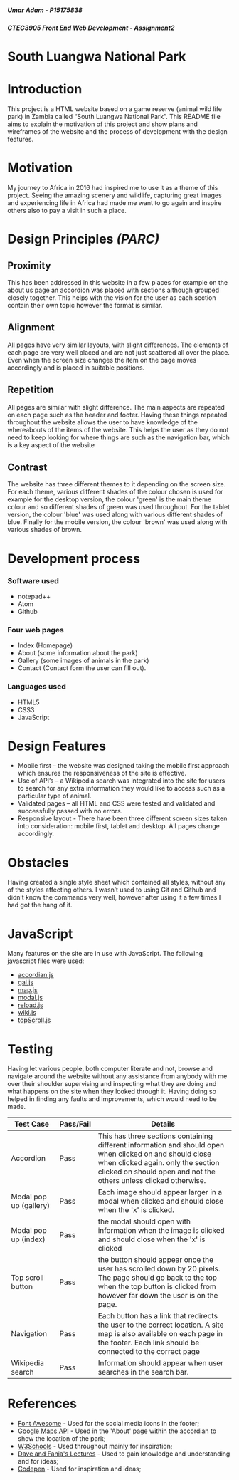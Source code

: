##### Umar Adam - P15175838

##### CTEC3905 Front End Web Development - Assignment2

# **South Luangwa National Park**


# **Introduction**

This project is a HTML website based on a game reserve (animal wild life park) in Zambia called “South Luangwa National Park”. This README file aims to explain the motivation of this project and show plans and wireframes of the website and the process of development with the design features.

# **Motivation**

My journey to Africa in 2016 had inspired me to use it as a theme of this project. Seeing the amazing scenery and wildlife, capturing great images and experiencing life in Africa had made me want to go again and inspire others also to pay a visit in such a place.

# **Design Principles _(PARC)_**

## **Proximity**
This has been addressed in this website in a few places for example on the about us page an accordion was placed with sections although grouped closely together. This helps with the vision for the user as each section contain their own topic however the format is similar.

## **Alignment**
All pages have very similar layouts, with slight differences. The elements of each page are very well placed and are not just scattered all over the place. Even when the screen size changes the item on the page moves accordingly and is placed in suitable positions.

## **Repetition**
All pages are similar with slight difference. The main aspects are repeated on each page such as the header and footer. Having these things repeated throughout the website allows the user to have knowledge of the whereabouts of the items of the website. This helps the user as they do not need to keep looking for where things are such as the navigation bar, which is a key aspect of the website

## **Contrast**
The website has three different themes to it depending on the screen size. For each theme, various different shades of the colour chosen is used for example for the desktop version, the colour 'green' is the main theme colour and so different shades of green was used throughout. For the tablet version, the colour 'blue' was used along with various different shades of blue. Finally for the mobile version, the colour 'brown' was used along with various shades of brown.

# **Development process**

### **Software used**
- notepad++
- Atom
- Github

### **Four web pages**
- Index (Homepage)
- About (some information about the park)
- Gallery (some images of animals in the park)
- Contact (Contact form the user can fill out).

### **Languages used**
- HTML5
- CSS3
- JavaScript

# **Design Features**
- Mobile first – the website was designed taking the mobile first approach which ensures the responsiveness of the site is effective.
- Use of API’s – a Wikipedia search was integrated into the site for users to search for any extra information they would like to access such as a particular type of animal.
- Validated pages – all HTML and CSS were tested and validated and successfully passed with no errors.
- Responsive layout - There have been three different screen sizes taken into consideration: mobile first, tablet and desktop. All pages change accordingly.

# **Obstacles**

Having created a single style sheet which contained all styles, without any of the styles affecting others.
I wasn’t used to using Git and Github and didn’t know the commands very well, however after using it a few times I had got the hang of it.

# **JavaScript**

Many features on the site are in use with JavaScript. The following javascript files were used:
- [accordian.js](js/accordian.js)
- [gal.js](js/gal.js)
- [map.js](js/map.js)
- [modal.js](js/modal.js)
- [reload.js](js/reload.js)
- [wiki.js](js/wiki.js)
- [topScroll.js](js/topScroll.js)

# **Testing**

Having let various people, both computer literate and not, browse and navigate around the website without any assistance from anybody with me over their shoulder supervising and inspecting what they are doing and what happens on the site when they looked through it. Having doing so helped in finding any faults and improvements, which would need to be made.

|Test Case|	Pass/Fail|	Details|
|---------|---------|---------|
|Accordion|	Pass|This has three sections containing different information and should open when clicked on and should close when clicked again. only the section clicked on should open and not the others unless clicked otherwise.	|
|Modal pop up (gallery)|	Pass|Each image should appear larger in a modal when clicked and should close when the 'x' is clicked.	|
|Modal pop up (index)|	Pass|the modal should open with information when the image is clicked and should close when the 'x' is clicked	|
|Top scroll button| 	Pass|the button should appear once the user has scrolled down by 20 pixels. The page should go back to the top when the top button is clicked from however far down the user is on the page.	|
|Navigation|	Pass|	Each button has a link that redirects the user to the correct location. A site map is also available on each page in the footer. Each link should be connected to the correct page|
|Wikipedia search|	Pass|	Information should appear when user searches in the search bar.|		

# **References**

- [Font Awesome](https://use.fontawesome.com/ed2ca076ee.js) - Used for the social media icons in the footer;
- [Google Maps API](https://www.google.co.uk/url?sa=t&rct=j&q=&esrc=s&source=web&cd=2&cad=rja&uact=8&ved=0ahUKEwj1_4LI_-7SAhUlBMAKHRzuAn8QjBAIKTAB&url=https%3A%2F%2Fdevelopers.google.com%2Fmaps%2Fdocumentation%2Fjavascript%2F&usg=AFQjCNEqIyefKNWh844ThzcpqpQ_DzQTCw&sig2=opJ1uPAx8kYBLsxXiOhOiA&bvm=bv.150729734,bs.2,d.ZGg) - Used in the 'About' page within the accordian to show the location of the park;
- [W3Schools](https://www.w3schools.com/) - Used throughout mainly for inspiration;
- [Dave and Fania's Lectures]() - Used to gain knowledge and understanding and for ideas;
- [Codepen](https://codepen.io/) - Used for inspiration and ideas;
